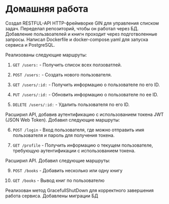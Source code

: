 
# Домашняя работа

Создал RESTFUL-API HTTP-фреймворке GIN для управления списком задач. Переделал репозиторий, чтобы он работал через БД. Добавление пользвоателей и книгн проходит через подготволенные запросы.
Написал Dockerfile и docker-compose.yaml для запуска сервиса и PostgreSQL.

Реализованы следующие маршруты:

1) `GET /users:` - Получить список всех ползоватлей.

2) `POST /users:` - Создать нового пользователя.

3) `GET /users/:id:` - Получить информацию о пользователе по его ID.

4) `PUT /users/:id:` - Обновить информацию о пользователе по ее ID.

5) `DELETE /users/:id:` - Удалить пользователя по его ID.

Расширил API, добавив аутентификацию с использованием токена JWT (JSON Web Token). Добавил следующие маршруты:

6) `POST /login` - Вход пользователя, где можно отправить имя пользователя и пароль для получения токена.

7) `GET /profile` - Получить информацию о текущем пользователе, требующую аутентификации с использованием токена.

Расширил API. Добавил следующие маршруты:

9) `POST /books` - Добавить несколько или одну книгу

10) `GET /books` - Вывод книг по пользователю

Реализован метод GracefullShutDown для корректного завершения работа сервиса. Добавлены миграции БД

